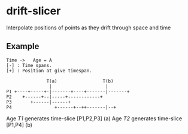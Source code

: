# drift-slicer

  Interpolate positions of points as they drift through space and time


## Example

    Time ->   Age = A
    [-] : Time spans.
    [+] : Position at give timespan.

                   T(a)                 T(b)
                    |                    |
    P1 +----+-----+-|-------+----+-------|-------+
    P2    +------+--|-----+------------+
    P3       +------|------+
    P4                +------+--++-------|--+

Age *T1* generates time-slice [P1,P2,P3] (a)
Age *T2* generates time-slice [P1,P4] (b)
